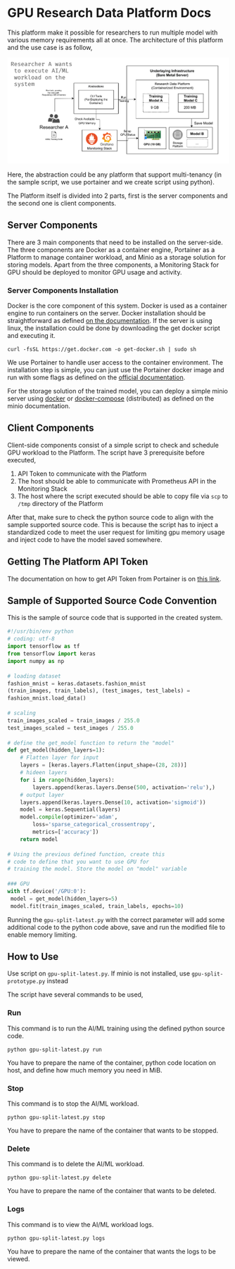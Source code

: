 # GPU Research Data Platform Docs

This platform make it possible for researchers to run multiple model with various memory requirements all at once. The architecture of this platform and the use case is as follow,

![gpu-platform-all-in-one](gpu-platform-use-case.png)

Here, the abstraction could be any platform that support multi-tenancy (in the sample script, we use portainer and we create script using python).

The Platform itself is divided into 2 parts, first is the server components and the second one
is client components.

## Server Components
There are 3 main components that need to be installed on the server-side. The three
components are Docker as a container engine, Portainer as a Platform to manage container
workload, and Minio as a storage solution for storing models. Apart from the three
components, a Monitoring Stack for GPU should be deployed to monitor GPU usage and
activity.

### Server Components Installation
Docker is the core component of this system. Docker is used as a container engine to run
containers on the server. Docker installation should be straightforward as defined [on the documentation](https://docs.docker.com/engine/install/). If the server is using linux, the installation could be done by downloading the
get docker script and executing it.

    curl -fsSL https://get.docker.com -o get-docker.sh | sudo sh

We use Portainer to handle user access to the container environment. The installation step
is simple, you can just use the Portainer docker image and run with some flags as defined
on the [official documentation](https://docs.portainer.io/v/ce-2.11/start/install/server/docker/linux).

For the storage solution of the trained model, you can deploy a simple minio server using
[docker](https://docs.min.io/docs/minio-docker-quickstart-guide.html) or [docker-compose](https://docs.min.io/docs/deploy-minio-on-docker-compose) (distributed) as defined on the minio documentation.
## Client Components

Client-side components consist of a simple script to check and schedule GPU workload to the
Platform. The script have 3 prerequisite before executed,

1. API Token to communicate with the Platform
2. The host should be able to communicate with Prometheus API in the Monitoring Stack
3. The host where the script executed should be able to copy file via `scp` to `/tmp`
directory of the Platform

After that, make sure to check the python source code to align with the sample supported
source code. This is because the script has to inject a standardized code to meet the user
request for limiting gpu memory usage and inject code to have the model saved somewhere.

## Getting The Platform API Token
The documentation on how to get API Token from Portainer is on [this link](https://docs.portainer.io/v/ce-2.11/api/access). 

## Sample of Supported Source Code Convention
This is the sample of source code that is supported in the created system. 

```py
#!/usr/bin/env python
# coding: utf-8
import tensorflow as tf
from tensorflow import keras
import numpy as np

# loading dataset
fashion_mnist = keras.datasets.fashion_mnist
(train_images, train_labels), (test_images, test_labels) =
fashion_mnist.load_data()

# scaling
train_images_scaled = train_images / 255.0
test_images_scaled = test_images / 255.0

# define the get_model function to return the "model"
def get_model(hidden_layers=1):
    # Flatten layer for input
    layers = [keras.layers.Flatten(input_shape=(28, 28))]
    # hideen layers
    for i in range(hidden_layers):
        layers.append(keras.layers.Dense(500, activation='relu'),)
    # output layer
    layers.append(keras.layers.Dense(10, activation='sigmoid'))
    model = keras.Sequential(layers)
    model.compile(optimizer='adam',
        loss='sparse_categorical_crossentropy',
        metrics=['accuracy'])
    return model

# Using the previous defined function, create this
# code to define that you want to use GPU for
# training the model. Store the model on "model" variable

### GPU
with tf.device('/GPU:0'):
 model = get_model(hidden_layers=5)
 model.fit(train_images_scaled, train_labels, epochs=10) 
```

Running the `gpu-split-latest.py` with the correct parameter will add some additional code to the python code above, save and run the modified file to enable memory limiting.

## How to Use

Use script on `gpu-split-latest.py`. If minio is not installed, use `gpu-split-prototype.py` instead

The script have several commands to be used,

### Run

This command is to run the AI/ML training using the defined python source code.

    python gpu-split-latest.py run

You have to prepare the name of the container, python code location on host, and define
how much memory you need in MiB.

### Stop
This command is to stop the AI/ML workload.
    
    python gpu-split-latest.py stop

You have to prepare the name of the container that wants to be stopped.
### Delete
This command is to delete the AI/ML workload.

    python gpu-split-latest.py delete

You have to prepare the name of the container that wants to be deleted.
### Logs
This command is to view the AI/ML workload logs.

    python gpu-split-latest.py logs

You have to prepare the name of the container that wants the logs to be viewed. 